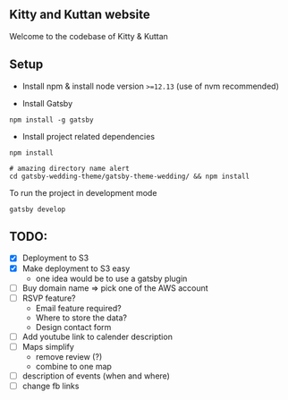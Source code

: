 ## Kitty and Kuttan website

Welcome to the codebase of Kitty & Kuttan

## Setup

- Install npm & install node version `>=12.13` (use of nvm recommended)

- Install Gatsby

```
npm install -g gatsby
```

- Install project related dependencies

```
npm install

# amazing directory name alert
cd gatsby-wedding-theme/gatsby-theme-wedding/ && npm install
```

To run the project in development mode

```
gatsby develop
```

## TODO:

- [x] Deployment to S3
- [x] Make deployment to S3 easy
  - one idea would be to use a gatsby plugin
- [ ] Buy domain name => pick one of the AWS account
- [ ] RSVP feature?
  - Email feature required?
  - Where to store the data?
  - Design contact form
- [ ] Add youtube link to calender description
- [ ] Maps simplify
  - remove review (?)
  - combine to one map
- [ ] description of events (when and where)
- [ ] change fb links
